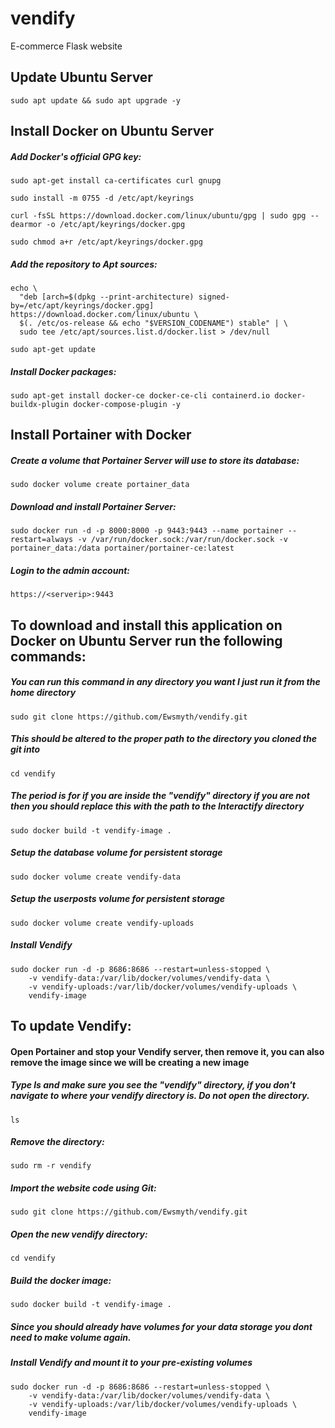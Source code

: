 # vendify
 E-commerce Flask website

## Update Ubuntu Server
```
sudo apt update && sudo apt upgrade -y
```

## Install Docker on Ubuntu Server

##### Add Docker's official GPG key:
```
sudo apt-get install ca-certificates curl gnupg
```
```
sudo install -m 0755 -d /etc/apt/keyrings
```
```
curl -fsSL https://download.docker.com/linux/ubuntu/gpg | sudo gpg --dearmor -o /etc/apt/keyrings/docker.gpg
```
```
sudo chmod a+r /etc/apt/keyrings/docker.gpg
```
##### Add the repository to Apt sources:
```
echo \
  "deb [arch=$(dpkg --print-architecture) signed-by=/etc/apt/keyrings/docker.gpg] https://download.docker.com/linux/ubuntu \
  $(. /etc/os-release && echo "$VERSION_CODENAME") stable" | \
  sudo tee /etc/apt/sources.list.d/docker.list > /dev/null
```
```
sudo apt-get update
```
##### Install Docker packages:
```
sudo apt-get install docker-ce docker-ce-cli containerd.io docker-buildx-plugin docker-compose-plugin -y
```

## Install Portainer with Docker
##### Create a volume that Portainer Server will use to store its database:
```
sudo docker volume create portainer_data
```
##### Download and install Portainer Server:
```
sudo docker run -d -p 8000:8000 -p 9443:9443 --name portainer --restart=always -v /var/run/docker.sock:/var/run/docker.sock -v portainer_data:/data portainer/portainer-ce:latest
```
##### Login to the admin account:
```
https://<serverip>:9443
```

## To download and install this application on Docker on Ubuntu Server run the following commands:

##### You can run this command in any directory you want I just run it from the home directory
```
sudo git clone https://github.com/Ewsmyth/vendify.git
```
##### This should be altered to the proper path to the directory you cloned the git into
```
cd vendify
```
##### The period is for if you are inside the "vendify" directory if you are not then you should replace this with the path to the Interactify directory
```
sudo docker build -t vendify-image .
```
##### Setup the database volume for persistent storage
```
sudo docker volume create vendify-data
```
##### Setup the userposts volume for persistent storage
```
sudo docker volume create vendify-uploads
```
##### Install Vendify
```
sudo docker run -d -p 8686:8686 --restart=unless-stopped \
    -v vendify-data:/var/lib/docker/volumes/vendify-data \
    -v vendify-uploads:/var/lib/docker/volumes/vendify-uploads \
    vendify-image
```

## To update Vendify:
#### Open Portainer and stop your Vendify server, then remove it, you can also remove the image since we will be creating a new image
##### Type ls and make sure you see the "vendify" directory, if you don't navigate to where your vendify directory is. Do not open the directory.
```
ls
```
##### Remove the directory:
```
sudo rm -r vendify
```
##### Import the website code using Git:
```
sudo git clone https://github.com/Ewsmyth/vendify.git
```
##### Open the new vendify directory:
```
cd vendify
```
##### Build the docker image:
```
sudo docker build -t vendify-image .
```
##### Since you should already have volumes for your data storage you dont need to make volume again.
##### Install Vendify and mount it to your pre-existing volumes
```
sudo docker run -d -p 8686:8686 --restart=unless-stopped \
    -v vendify-data:/var/lib/docker/volumes/vendify-data \
    -v vendify-uploads:/var/lib/docker/volumes/vendify-uploads \
    vendify-image
```